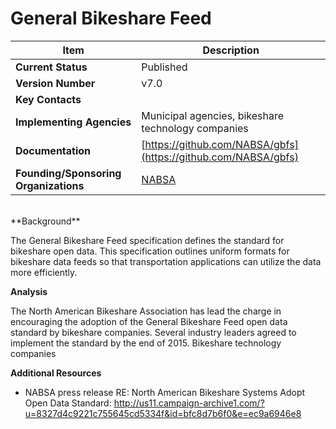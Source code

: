 # General Bikeshare Feed

| Item | Description |
| --- | --- |
| **Current Status** | Published |
| **Version Number** | v7.0 |
| **Key Contacts** |  |
| **Implementing Agencies** | Municipal agencies, bikeshare technology companies |
| **Documentation** | [https://github.com/NABSA/gbfs](https://github.com/NABSA/gbfs) |
| **Founding/Sponsoring Organizations** | [NABSA](http://nabsa.net/) |
<br>
**Background**

The General Bikeshare Feed specification defines the standard for bikeshare open data. This specification outlines uniform formats for bikeshare data feeds so that transportation applications can utilize the data more efficiently.

**Analysis**

The North American Bikeshare Association has lead the charge in encouraging the adoption of the General Bikeshare Feed open data standard by bikeshare companies. Several industry leaders agreed to implement the standard by the end of 2015. Bikeshare technology companies 

**Additional Resources**

* NABSA press release RE: North American Bikeshare Systems Adopt Open Data Standard: http://us11.campaign-archive1.com/?u=8327d4c9221c755645cd5334f&id=bfc8d7b6f0&e=ec9a6946e8

